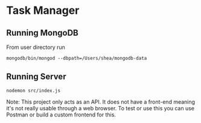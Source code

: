 # Task Manager

## Running MongoDB

From user directory run

```
mongodb/bin/mongod --dbpath=/Users/shea/mongodb-data
```

## Running Server

```
nodemon src/index.js
```

Note: This project only acts as an API.  It does not have a front-end meaning it's not really usable through a web browser.  To test or use this you can use Postman or build a custom frontend for this.
